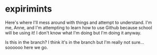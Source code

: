 # expirimints
Here's where I'll mess around with things and attempt to understand.
I'm me, Anne, and I'm attempting to learn how to use Github because school will be using it!
I don't know what I'm doing but I'm doing it anyway.

Is this in the branch? I think it's in the branch but I'm really not sure... soooooo here we go. 